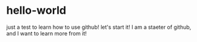 # hello-world
just a test to learn how to use github! let's start it!
I am a staeter of github, and I want to learn more from it!
